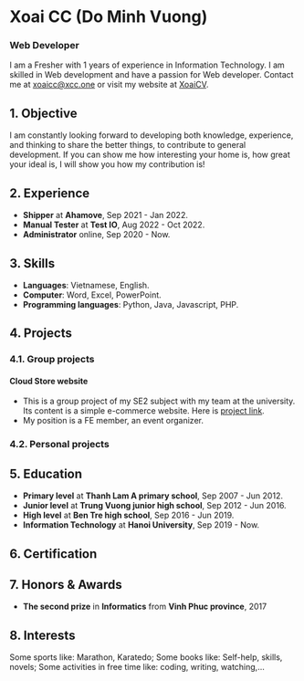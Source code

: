 # Xoai CC (Do Minh Vuong)
### Web Developer

I am a Fresher with 1 years of experience in Information Technology. I am skilled 
in Web development and have a passion for Web developer. Contact me at 
xoaicc@xcc.one or visit my website at [XoaiCV](https://xoaicv.xcc.one).

## 1. Objective
I am constantly looking forward to developing both knowledge, experience, and 
thinking to share the better things, to contribute to general development. If you 
can show me how interesting your home is, how great your ideal is, I will show you 
how my contribution is!

## 2. Experience
* **Shipper** at **Ahamove**, Sep 2021 - Jan 2022.
* **Manual Tester** at **Test IO**, Aug 2022 - Oct 2022.
* **Administrator** online, Sep 2020 - Now.

## 3. Skills
* **Languages**: Vietnamese, English.
* **Computer**: Word, Excel, PowerPoint.
* **Programming languages**: Python, Java, Javascript, PHP.

## 4. Projects
### 4.1. Group projects
#### Cloud Store website
* This is a group project of my SE2 subject with my team at the university. Its content is a simple e-commerce website. Here is [project link](https://github.com/HaDucTam/SE2Project).
* My position is a FE member, an event organizer.

### 4.2. Personal projects

## 5. Education
* **Primary level** at **Thanh Lam A primary school**, Sep 2007 - Jun 2012.
* **Junior level** at **Trung Vuong junior high school**, Sep 2012 - Jun 2016.
* **High level** at **Ben Tre high school**, Sep 2016 - Jun 2019.
* **Information Technology** at **Hanoi University**, Sep 2019 - Now.

## 6. Certification

## 7. Honors & Awards
* **The second prize** in **Informatics** from **Vinh Phuc province**, 2017

## 8. Interests
Some sports like: Marathon, Karatedo;
Some books like: Self-help, skills, novels;
Some activities in free time like: coding, writing, watching,...